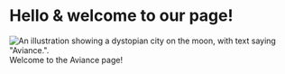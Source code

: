 # Hello & welcome to our page!

![An illustration showing a dystopian city on the moon, with text saying "Aviance.".](https://media.discordapp.net/attachments/1020435589616648222/1032489569372868658/Untitled.png?width=1078&height=606)
Welcome to the Aviance page!
